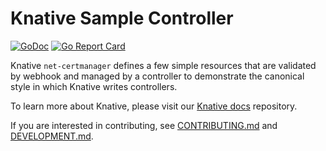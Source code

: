 # Knative Sample Controller

[![GoDoc](https://godoc.org/knative.net-certmanager?status.svg)](https://godoc.org/knative.dev/net-certmanager)
[![Go Report Card](https://goreportcard.com/badge/knative/net-certmanager)](https://goreportcard.com/report/knative/net-certmanager)

Knative `net-certmanager` defines a few simple resources that are validated by
webhook and managed by a controller to demonstrate the canonical style in which
Knative writes controllers.

To learn more about Knative, please visit our
[Knative docs](https://github.com/knative/docs) repository.

If you are interested in contributing, see [CONTRIBUTING.md](./CONTRIBUTING.md)
and [DEVELOPMENT.md](./DEVELOPMENT.md).
